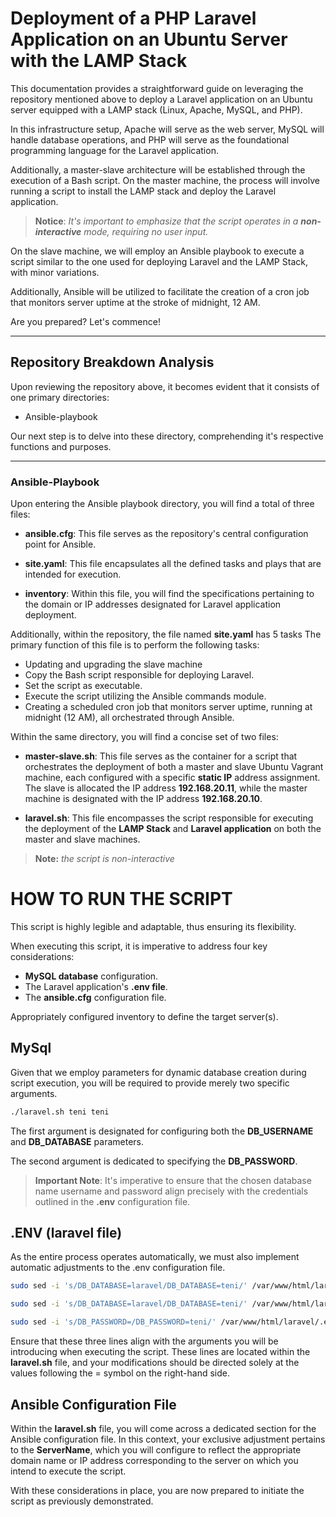 # Deployment of a PHP Laravel Application on an Ubuntu Server with the LAMP Stack

This documentation provides a straightforward guide on leveraging the repository mentioned above to deploy a Laravel application on an Ubuntu server equipped with a LAMP stack (Linux, Apache, MySQL, and PHP).

In this infrastructure setup, Apache will serve as the web server, MySQL will handle database operations, and PHP will serve as the foundational programming language for the Laravel application.

Additionally, a master-slave architecture will be established through the execution of a Bash script. On the master machine, the process will involve running a script to install the LAMP stack and deploy the Laravel application.

> **Notice**: *It's important to emphasize that the script operates in a **non-interactive** mode, requiring no user input.*

On the slave machine, we will employ an Ansible playbook to execute a script similar to the one used for deploying Laravel and the LAMP Stack, with minor variations.

Additionally, Ansible will be utilized to facilitate the creation of a cron job that monitors server uptime at the stroke of midnight, 12 AM.

Are you prepared? Let's commence!

---

## Repository Breakdown Analysis


Upon reviewing the repository above, it becomes evident that it consists of one primary directories:

- Ansible-playbook


Our next step is to delve into these directory, comprehending it's respective functions and purposes.

---

### Ansible-Playbook

Upon entering the Ansible playbook directory, you will find a total of three files:

- **ansible.cfg**: This file serves as the repository's central configuration point for Ansible.

- **site.yaml**: This file encapsulates all the defined tasks and plays that are intended for execution.

- **inventory**: Within this file, you will find the specifications pertaining to the domain or IP addresses designated for Laravel application deployment.


Additionally, within the repository, the file named **site.yaml** has 5 tasks The primary function of this file is to perform the following tasks:


- Updating and upgrading the slave machine
- Copy the Bash script responsible for deploying Laravel.
- Set the script as executable.
- Execute the script utilizing the Ansible commands module.
- Creating a scheduled cron job that monitors server uptime, running at midnight (12 AM), all orchestrated through Ansible.



Within the same directory, you will find a concise set of two files:

- **master-slave.sh**: This file serves as the container for a script that orchestrates the deployment of both a master and slave Ubuntu Vagrant machine, each configured with a specific **static IP** address assignment. The slave is allocated the IP address **192.168.20.11**, while the master machine is designated with the IP address **192.168.20.10**.

- **laravel.sh**: This file encompasses the script responsible for executing the deployment of the **LAMP Stack** and **Laravel application** on both the master and slave machines.

> **Note:** *the script is non-interactive*

# HOW TO RUN THE SCRIPT

This script is highly legible and adaptable, thus ensuring its flexibility.

When executing this script, it is imperative to address four key considerations:

- **MySQL database** configuration.
- The Laravel application's **.env file**.
- The **ansible.cfg** configuration file.

Appropriately configured inventory to define the target server(s).

## MySql

Given that we employ parameters for dynamic database creation during script execution, you will be required to provide merely two specific arguments.

```bash
./laravel.sh teni teni
```

The first argument is designated for configuring both the **DB_USERNAME** and **DB_DATABASE** parameters.

The second argument is dedicated to specifying the **DB_PASSWORD**.

> **Important Note**: It's imperative to ensure that the chosen database name username and password align precisely with the credentials outlined in the **.env** configuration file.

## .ENV (laravel file)

As the entire process operates automatically, we must also implement automatic adjustments to the .env configuration file.

```bash
sudo sed -i 's/DB_DATABASE=laravel/DB_DATABASE=teni/' /var/www/html/laravel/.env

sudo sed -i 's/DB_DATABASE=laravel/DB_DATABASE=teni/' /var/www/html/laravel/.env

sudo sed -i 's/DB_PASSWORD=/DB_PASSWORD=teni/' /var/www/html/laravel/.env
```

Ensure that these three lines align with the arguments you will be introducing when executing the script. These lines are located within the **laravel.sh** file, and your modifications should be directed solely at the values following the = symbol on the right-hand side.

## Ansible Configuration File

Within the **laravel.sh** file, you will come across a dedicated section for the Ansible configuration file. In this context, your exclusive adjustment pertains to the **ServerName**, which you will configure to reflect the appropriate domain name or IP address corresponding to the server on which you intend to execute the script.

With these considerations in place, you are now prepared to initiate the script as previously demonstrated.

